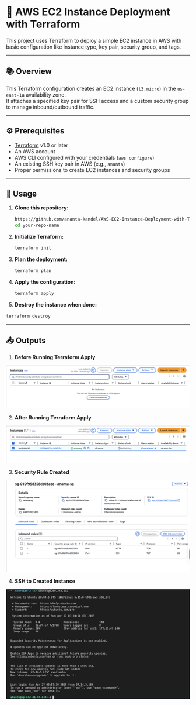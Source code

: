 # 🚀 AWS EC2 Instance Deployment with Terraform

This project uses Terraform to deploy a simple EC2 instance in AWS with basic configuration like instance type, key pair, security group, and tags.

---

## 📚 Overview

This Terraform configuration creates an EC2 instance (`t3.micro`) in the `us-east-1a` availability zone.  
It attaches a specified key pair for SSH access and a custom security group to manage inbound/outbound traffic.

---

## ⚙️ Prerequisites

- [Terraform](https://developer.hashicorp.com/terraform/downloads) v1.0 or later
- An AWS account
- AWS CLI configured with your credentials (`aws configure`)
- An existing SSH key pair in AWS (e.g., `ananta`)
- Proper permissions to create EC2 instances and security groups

---

## 🚀 Usage

1. **Clone this repository:**
   ```bash
   https://github.com/ananta-kandel/AWS-EC2-Instance-Deployment-with-Terraform
   cd your-repo-name
2. **Initialize Terraform:**
   ```bash
   terraform init
2. **Plan the deployment:**
   ```bash
   terraform plan
3. **Apply the configuration:**
   ```bash
   terraform apply
4.  **Destroy the instance when done:**
   ```bash
   terraform destroy
   ```

---

## 📤 Outputs

1. **Before Running Terraform Apply**
   
![description](Images/BeforeRunningTerraformApply.png)

2. **After Running Terraform Apply**
 
![description](Images/AfterRunnigTerraformApply.png)

3. **Security Rule Created**

![description](Images/SecurityRuleCreated.png)

4. **SSH to Created Instance**

![description](Images/SSHtoCreatedInstance.png)
